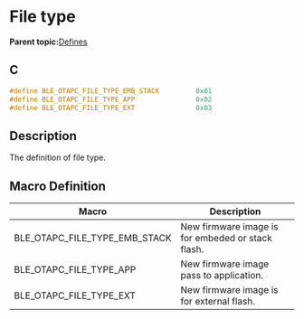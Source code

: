 # File type

**Parent topic:**[Defines](GUID-AC29BD98-F1E5-48A5-8987-1F9FD4ED344C.md)

## C

```c
#define BLE_OTAPC_FILE_TYPE_EMB_STACK         0x01
#define BLE_OTAPC_FILE_TYPE_APP               0x02
#define BLE_OTAPC_FILE_TYPE_EXT               0x03
```

## Description

The definition of file type.

## Macro Definition

|Macro|Description|
|-----|-----------|
|BLE\_OTAPC\_FILE\_TYPE\_EMB\_STACK|New firmware image is for embeded or stack flash.|
|BLE\_OTAPC\_FILE\_TYPE\_APP|New firmware image pass to application.|
|BLE\_OTAPC\_FILE\_TYPE\_EXT|New firmware image is for external flash.|

